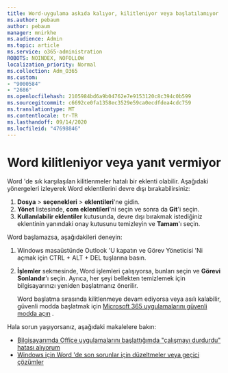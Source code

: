 ```yaml
---
title: Word-uygulama askıda kalıyor, kilitleniyor veya başlatılamıyor
ms.author: pebaum
author: pebaum
manager: mnirkhe
ms.audience: Admin
ms.topic: article
ms.service: o365-administration
ROBOTS: NOINDEX, NOFOLLOW
localization_priority: Normal
ms.collection: Adm_O365
ms.custom:
- "9000584"
- "2686"
ms.openlocfilehash: 2105984bd6a9b04762e7e9153120c8c394c0b599
ms.sourcegitcommit: c6692ce0fa1358ec3529e59ca0ecdfdea4cdc759
ms.translationtype: MT
ms.contentlocale: tr-TR
ms.lasthandoff: 09/14/2020
ms.locfileid: "47698846"
---
```

# <a name="word-crashes-or-doesnt-respond"></a>Word kilitleniyor veya yanıt vermiyor

Word 'de sık karşılaşılan kilitlenmeler hatalı bir eklenti olabilir. Aşağıdaki yönergeleri izleyerek Word eklentilerini devre dışı bırakabilirsiniz:

1. **Dosya**  >  **seçenekleri**  >  **eklentileri**'ne gidin.
2. **Yönet** listesinde, **com eklentileri**'ni seçin ve sonra da **Git**'i seçin.
3. **Kullanılabilir eklentiler** kutusunda, devre dışı bırakmak istediğiniz eklentinin yanındaki onay kutusunu temizleyin ve **Tamam**'ı seçin.

Word başlamazsa, aşağıdakileri deneyin:

1.   Windows masaüstünde Outlook 'U kapatın ve Görev Yöneticisi 'Ni açmak için CTRL + ALT + DEL tuşlarına basın. 
2. **İşlemler** sekmesinde, Word işlemleri çalışıyorsa, bunları seçin ve **Görevi Sonlandır**'ı seçin. Ayrıca, her şeyi bellekten temizlemek için bilgisayarınızı yeniden başlatmanız önerilir.

    Word başlatma sırasında kilitlenmeye devam ediyorsa veya asılı kalabilir, güvenli modda başlatmak için [Microsoft 365 uygulamalarını güvenli modda açın](https://support.office.com/article/Open-Office-apps-in-safe-mode-on-a-Windows-PC-dedf944a-5f4b-4afb-a453-528af4f7ac72) .

Hala sorun yaşıyorsanız, aşağıdaki makalelere bakın: 
- [Bilgisayarımda Office uygulamalarını başlattığımda "çalışmayı durdurdu" hatası alıyorum](https://support.office.com/article/52bd7985-4e99-4a35-84c8-2d9b8301a2fa)
- [Windows için Word 'de son sorunlar için düzeltmeler veya geçici çözümler](https://support.office.com/article/bf6bf17c-2807-4871-83ce-e337ae8f0b86)